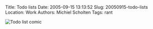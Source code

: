 Title: Todo lists
Date: 2005-09-15 13:13:52
Slug: 20050915-todo-lists
Location: Work
Authors: Michiel Scholten
Tags: rant

<div class="content-image"><div><img src="/~mbscholt/images/content/todo_list.jpg" alt="Todo list comic" /></div></div>
<br style="clear: both;" />
